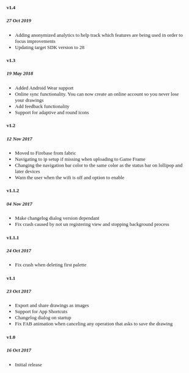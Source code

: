 <style type="text/css">
@font-face {
    font-family: PressStart2P;
    src: url("file:///android_asset/fonts/PressStart2P.ttf")
}
body {
    font-family: PressStart2P;
    font-size: small;
}
</style>

#### v1.4
##### 27 Oct 2019

* Adding anonymized analytics to help track which features are being used in order to focus improvements
* Updating target SDK version to 28

#### v1.3
##### 19 May 2018

* Added Android Wear support
* Online sync functionality. You can now create an online account so you never lose your drawings
* Add feedback functionality
* Support for adaptive and round icons

#### v1.2
##### 12 Nov 2017

* Moved to Firebase from fabric
* Navigating to ip setup if missing when uploading to Game Frame
* Changing the navigation bar color to the same color as the status bar on lollipop and later devices
* Warn the user when the wifi is off and option to enable

#### v1.1.2
##### 04 Nov 2017

* Make changelog dialog version dependant
* Fix crash caused by not un registering view and stopping background process

#### v1.1.1
##### 24 Oct 2017

* Fix crash when deleting first palette

#### v1.1
##### 23 Oct 2017

* Export and share drawings as images
* Support for App Shortcuts
* Changelog dialog on startup
* Fix FAB animation when canceling any operation that asks to save the drawing

#### v1.0

##### 16 Oct 2017

* Initial release